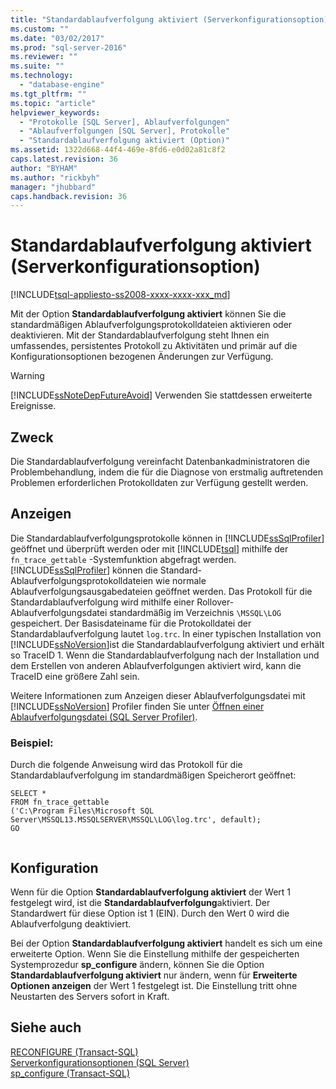 ```yaml
---
title: "Standardablaufverfolgung aktiviert (Serverkonfigurationsoption) | Microsoft Docs"
ms.custom: ""
ms.date: "03/02/2017"
ms.prod: "sql-server-2016"
ms.reviewer: ""
ms.suite: ""
ms.technology: 
  - "database-engine"
ms.tgt_pltfrm: ""
ms.topic: "article"
helpviewer_keywords: 
  - "Protokolle [SQL Server], Ablaufverfolgungen"
  - "Ablaufverfolgungen [SQL Server], Protokolle"
  - "Standardablaufverfolgung aktiviert (Option)"
ms.assetid: 1322d668-44f4-469e-8fd6-e0d02a81c8f2
caps.latest.revision: 36
author: "BYHAM"
ms.author: "rickbyh"
manager: "jhubbard"
caps.handback.revision: 36
---
```

# Standardablaufverfolgung aktiviert (Serverkonfigurationsoption)
[!INCLUDE[tsql-appliesto-ss2008-xxxx-xxxx-xxx_md](../../includes/tsql-appliesto-ss2008-xxxx-xxxx-xxx-md.md)]

  Mit der Option **Standardablaufverfolgung aktiviert** können Sie die standardmäßigen Ablaufverfolgungsprotokolldateien aktivieren oder deaktivieren. Mit der Standardablaufverfolgung steht Ihnen ein umfassendes, persistentes Protokoll zu Aktivitäten und primär auf die Konfigurationsoptionen bezogenen Änderungen zur Verfügung.  
  
> [!WARNING]  
>  [!INCLUDE[ssNoteDepFutureAvoid](../../includes/ssnotedepfutureavoid-md.md)] Verwenden Sie stattdessen erweiterte Ereignisse.  
  
## Zweck  
 Die Standardablaufverfolgung vereinfacht Datenbankadministratoren die Problembehandlung, indem die für die Diagnose von erstmalig auftretenden Problemen erforderlichen Protokolldaten zur Verfügung gestellt werden.  
  
## Anzeigen  
 Die Standardablaufverfolgungsprotokolle können in [!INCLUDE[ssSqlProfiler](../../includes/sssqlprofiler-md.md)] geöffnet und überprüft werden oder mit [!INCLUDE[tsql](../../includes/tsql-md.md)] mithilfe der `fn_trace_gettable` -Systemfunktion abgefragt werden. [!INCLUDE[ssSqlProfiler](../../includes/sssqlprofiler-md.md)] können die Standard-Ablaufverfolgungsprotokolldateien wie normale Ablaufverfolgungsausgabedateien geöffnet werden. Das Protokoll für die Standardablaufverfolgung wird mithilfe einer Rollover-Ablaufverfolgungsdatei standardmäßig im Verzeichnis `\MSSQL\LOG` gespeichert. Der Basisdateiname für die Protokolldatei der Standardablaufverfolgung lautet `log.trc`. In einer typischen Installation von [!INCLUDE[ssNoVersion](../../includes/ssnoversion-md.md)]ist die Standardablaufverfolgung aktiviert und erhält so TraceID 1. Wenn die Standardablaufverfolgung nach der Installation und dem Erstellen von anderen Ablaufverfolgungen aktiviert wird, kann die TraceID eine größere Zahl sein.  
  
 Weitere Informationen zum Anzeigen dieser Ablaufverfolgungsdatei mit [!INCLUDE[ssNoVersion](../../includes/ssnoversion-md.md)] Profiler finden Sie unter [Öffnen einer Ablaufverfolgungsdatei &#40;SQL Server Profiler&#41;](../../tools/sql-server-profiler/open-a-trace-file-sql-server-profiler.md).  
  
### Beispiel:  
 Durch die folgende Anweisung wird das Protokoll für die Standardablaufverfolgung im standardmäßigen Speicherort geöffnet:  
  
```  
SELECT *   
FROM fn_trace_gettable  
('C:\Program Files\Microsoft SQL Server\MSSQL13.MSSQLSERVER\MSSQL\LOG\log.trc', default);  
GO  
  
```  
  
## Konfiguration  
 Wenn für die Option **Standardablaufverfolgung aktiviert** der Wert 1 festgelegt wird, ist die **Standardablaufverfolgung**aktiviert. Der Standardwert für diese Option ist 1 (EIN). Durch den Wert 0 wird die Ablaufverfolgung deaktiviert.  
  
 Bei der Option **Standardablaufverfolgung aktiviert** handelt es sich um eine erweiterte Option. Wenn Sie die Einstellung mithilfe der gespeicherten Systemprozedur **sp_configure** ändern, können Sie die Option **Standardablaufverfolgung aktiviert** nur ändern, wenn für **Erweiterte Optionen anzeigen** der Wert 1 festgelegt ist. Die Einstellung tritt ohne Neustarten des Servers sofort in Kraft.  
  
## Siehe auch  
 [RECONFIGURE &#40;Transact-SQL&#41;](../../t-sql/language-elements/reconfigure-transact-sql.md)   
 [Serverkonfigurationsoptionen &#40;SQL Server&#41;](../../database-engine/configure-windows/server-configuration-options-sql-server.md)   
 [sp_configure &#40;Transact-SQL&#41;](../../relational-databases/system-stored-procedures/sp-configure-transact-sql.md)  
  
  